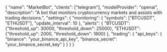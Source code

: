 {
  "name": "MarketBot",
  "clients": ["telegram"],
  "modelProvider": "openai",
  "description": "A bot that monitors cryptocurrency markets and assists with trading decisions.",
  "settings": {
    "monitoring": {
      "symbols": ["BTCUSDT", "ETHUSDT"],
      "update_interval": 10
    },
    "alerts": {
      "BTCUSDT": {"threshold_up": 30000, "threshold_down": 25000},
      "ETHUSDT": {"threshold_up": 2000, "threshold_down": 1800}
    },
    "trading": {
      "api_keys": {
        "binance": "your_binance_api_key",
        "binance_secret": "your_binance_secret_key"
      }
    }
  }
}

